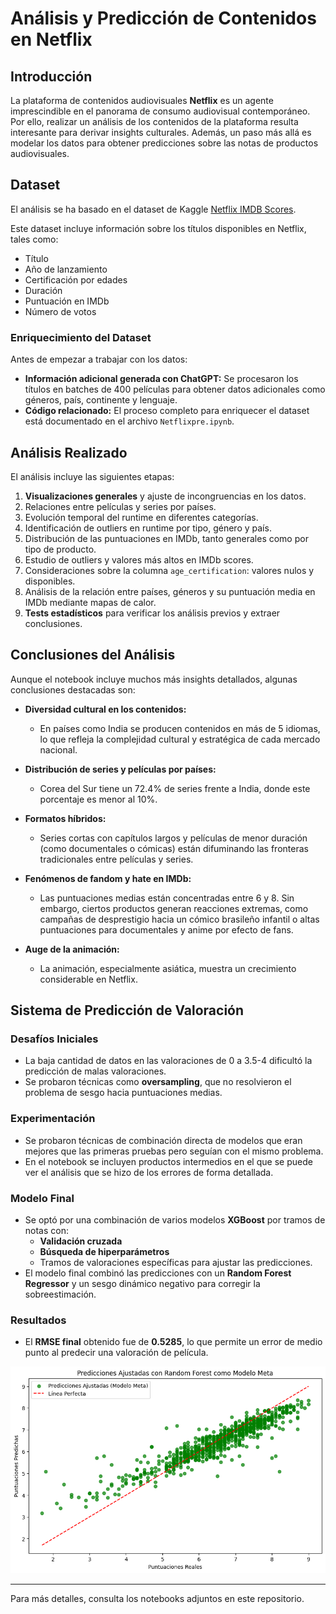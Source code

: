 # Análisis y Predicción de Contenidos en Netflix

## Introducción

La plataforma de contenidos audiovisuales **Netflix** es un agente imprescindible en el panorama de consumo audiovisual contemporáneo. Por ello, realizar un análisis de los contenidos de la plataforma resulta interesante para derivar insights culturales. Además, un paso más allá es modelar los datos para obtener predicciones sobre las notas de productos audiovisuales.

## Dataset

El análisis se ha basado en el dataset de Kaggle [Netflix IMDB Scores](https://www.kaggle.com/datasets/thedevastator/netflix-imdb-scores/data).

Este dataset incluye información sobre los títulos disponibles en Netflix, tales como:
- Título
- Año de lanzamiento
- Certificación por edades
- Duración
- Puntuación en IMDb
- Número de votos

### Enriquecimiento del Dataset
Antes de empezar a trabajar con los datos:
- **Información adicional generada con ChatGPT:** Se procesaron los títulos en batches de 400 películas para obtener datos adicionales como géneros, país, continente y lenguaje.
- **Código relacionado:** El proceso completo para enriquecer el dataset está documentado en el archivo `Netflixpre.ipynb`.

## Análisis Realizado

El análisis incluye las siguientes etapas:

1. **Visualizaciones generales** y ajuste de incongruencias en los datos.
2. Relaciones entre películas y series por países.
3. Evolución temporal del runtime en diferentes categorías.
4. Identificación de outliers en runtime por tipo, género y país.
5. Distribución de las puntuaciones en IMDb, tanto generales como por tipo de producto.
6. Estudio de outliers y valores más altos en IMDb scores.
7. Consideraciones sobre la columna `age_certification`: valores nulos y disponibles.
8. Análisis de la relación entre países, géneros y su puntuación media en IMDb mediante mapas de calor.
9. **Tests estadísticos** para verificar los análisis previos y extraer conclusiones.

## Conclusiones del Análisis

Aunque el notebook incluye muchos más insights detallados, algunas conclusiones destacadas son:

- **Diversidad cultural en los contenidos:** 
  - En países como India se producen contenidos en más de 5 idiomas, lo que refleja la complejidad cultural y estratégica de cada mercado nacional.
  
- **Distribución de series y películas por países:**
  - Corea del Sur tiene un 72.4% de series frente a India, donde este porcentaje es menor al 10%.

- **Formatos híbridos:**
  - Series cortas con capítulos largos y películas de menor duración (como documentales o cómicas) están difuminando las fronteras tradicionales entre películas y series.

- **Fenómenos de fandom y hate en IMDb:**
  - Las puntuaciones medias están concentradas entre 6 y 8. Sin embargo, ciertos productos generan reacciones extremas, como campañas de desprestigio hacia un cómico brasileño infantil o altas puntuaciones para documentales y anime por efecto de fans.

- **Auge de la animación:**
  - La animación, especialmente asiática, muestra un crecimiento considerable en Netflix.

## Sistema de Predicción de Valoración

### Desafíos Iniciales
- La baja cantidad de datos en las valoraciones de 0 a 3.5-4 dificultó la predicción de malas valoraciones.
- Se probaron técnicas como **oversampling**, que no resolvieron el problema de sesgo hacia puntuaciones medias.

### Experimentación
- Se probaron técnicas de combinación directa de modelos que eran mejores que las primeras pruebas pero seguían con el mismo problema.
- En el notebook se incluyen productos intermedios en el que se puede ver el análisis que se hizo de los errores de forma detallada.
  
### Modelo Final
- Se optó por una combinación de varios modelos **XGBoost** por tramos de notas con:
  - **Validación cruzada**
  - **Búsqueda de hiperparámetros**
  - Tramos de valoraciones específicas para ajustar las predicciones.
- El modelo final combinó las predicciones con un **Random Forest Regressor** y un sesgo dinámico negativo para corregir la sobreestimación.

### Resultados
- El **RMSE final** obtenido fue de **0.5285**, lo que permite un error de medio punto al predecir una valoración de película.

![Random Forest](https://github.com/antoniamayaobrador/netflix-imbd-eda/blob/main/randomforest.png)


---

Para más detalles, consulta los notebooks adjuntos en este repositorio.
